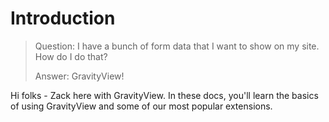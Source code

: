 # Introduction

> Question: I have a bunch of form data that I want to show on my site. How do I do that?
>
> Answer: GravityView!

Hi folks - Zack here with GravityView. In these docs, you'll learn the basics of using GravityView and some of our most popular extensions.

